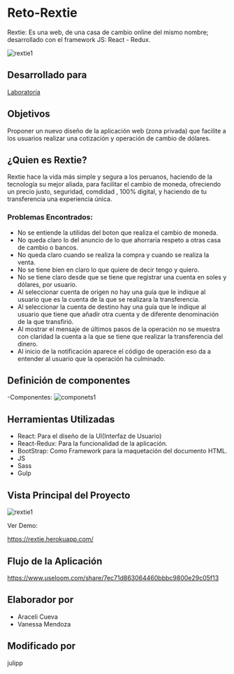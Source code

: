 # Reto-Rextie
Rextie: Es una web,  de una casa de cambio online del mismo nombre; desarrollado con el framework JS: React - Redux. 

![rextie1](https://user-images.githubusercontent.com/32307611/38338406-108ea7f4-382f-11e8-892b-a0605767471c.png)

## Desarrollado para 
[Laboratoria](http://laboratoria.la)


## Objetivos

Proponer un nuevo diseño de la aplicación web (zona privada) que facilite a los usuarios realizar una cotización y operación de cambio de dólares.

## ¿Quien es Rextie?

Rextie hace la vida más simple y segura a los peruanos, haciendo de la tecnología su mejor aliada, para facilitar el cambio de moneda, ofreciendo un precio justo, seguridad, comdidad , 100% digital, y haciendo de tu transferencia una experiencia única.

### Problemas Encontrados:

- No se entiende la  utilidas del boton que realiza el cambio de moneda.
- No queda claro lo del anuncio de lo que ahorraría respeto a otras casa de cambio o bancos.
- No queda claro cuando se realiza la compra y cuando se realiza la venta.
- No se tiene bien en claro lo que quiere de decir tengo y quiero.
- No se tiene claro desde que se tiene que registrar una cuenta en soles y dólares, por usuario.
- Al seleccionar cuenta de origen no hay una guía que le indique al usuario que es la cuenta de la que se realizara la transferencia.
- Al seleccionar la cuenta de destino hay una guía que le indique al usuario que tiene que añadir otra cuenta y de diferente denominación de la que transfirió.
- Al mostrar el mensaje de últimos pasos de la operación no se muestra con claridad la cuenta a la que se tiene que realizar la transferencia del dinero.
- Al inicio de la notificación aparece el código de operación eso da a entender al usuario que la operación ha culminado.

## Definición de componentes

  -Componentes:
  ![componets1](https://user-images.githubusercontent.com/32307611/37600933-bd2136ac-2b56-11e8-98e3-365458e946c5.jpg)

## Herramientas Utilizadas

- React: Para el diseño de la UI(Interfaz de Usuario)
- React-Redux: Para la funcionalidad de la aplicación.
- BootStrap: Como Framework para la maquetación del documento HTML.
- JS
- Sass
- Gulp

## Vista Principal del Proyecto

![rextie1](https://user-images.githubusercontent.com/32307611/38338406-108ea7f4-382f-11e8-892b-a0605767471c.png)

Ver Demo:

https://rextie.herokuapp.com/

## Flujo de la Aplicación
https://www.useloom.com/share/7ec71d863064460bbbc9800e29c05f13

## Elaborador por

- Araceli Cueva
- Vanessa Mendoza
## Modificado por
julipp

